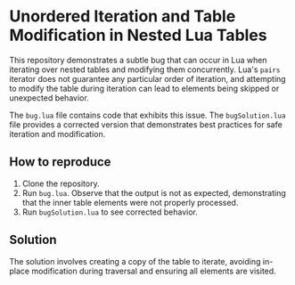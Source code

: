# Unordered Iteration and Table Modification in Nested Lua Tables

This repository demonstrates a subtle bug that can occur in Lua when iterating over nested tables and modifying them concurrently.  Lua's `pairs` iterator does not guarantee any particular order of iteration, and attempting to modify the table during iteration can lead to elements being skipped or unexpected behavior.

The `bug.lua` file contains code that exhibits this issue. The `bugSolution.lua` file provides a corrected version that demonstrates best practices for safe iteration and modification.

## How to reproduce

1. Clone the repository.
2. Run `bug.lua`. Observe that the output is not as expected, demonstrating that the inner table elements were not properly processed. 
3. Run `bugSolution.lua` to see corrected behavior.

## Solution

The solution involves creating a copy of the table to iterate, avoiding in-place modification during traversal and ensuring all elements are visited.